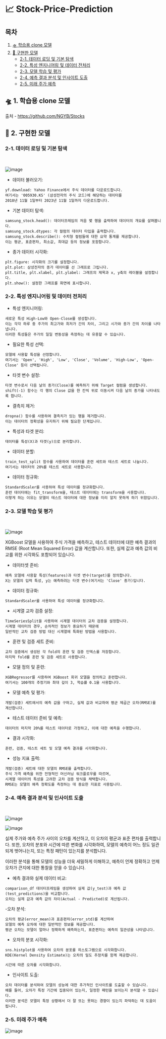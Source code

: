 # 📈 Stock-Price-Prediction

## 목차
1. [🛸 학습용 clone 모델](#-1-학습용-clone-모델)
2. [🚀 구현한 모델](#-2-구현한-모델)
   - [2-1. 데이터 로딩 및 기본 탐색](#2-1-데이터-로딩-및-기본-탐색)
   - [2-2. 특성 엔지니어링 및 데이터 전처리](#2-2-특성-엔지니어링-및-데이터-전처리)
   - [2-3. 모델 학습 및 평가](#2-3-모델-학습-및-평가)
   - [2-4. 예측 결과 분석 및 인사이트 도출](#2-4-예측-결과-분석-및-인사이트-도출)
   - [2-5. 미래 주가 예측](#2-5-미래-주가-예측)

## 🛸 1. 학습용 clone 모델
출처 - https://github.com/NGYB/Stocks

## 🚀 2. 구현한 모델
### 2-1. 데이터 로딩 및 기본 탐색

<br>

![image](https://github.com/djLee77/Stock-Price-Prediction/assets/117016295/b500a149-b8a7-407c-8fea-53082ab51efb)

- 데이터 불러오기:
```
yf.download: Yahoo Finance에서 주식 데이터를 다운로드합니다.
여기서는 '005930.KS' (삼성전자의 주식 코드)에 해당하는 데이터를
2018년 11월 1일부터 2023년 11월 1일까지 다운로드합니다.
```
- 기본 데이터 탐색:
```
samsung_stock.head(): 데이터프레임의 처음 몇 행을 출력하여 데이터의 개요를 살펴봅니다.
samsung_stock.dtypes: 각 컬럼의 데이터 타입을 출력합니다.
samsung_stock.describe(): 수치형 컬럼들에 대한 요약 통계를 제공합니다.
이는 평균, 표준편차, 최소값, 최대값 등의 정보를 포함합니다.
```
- 종가 데이터 시각화:
```
plt.figure: 시각화의 크기를 설정합니다.
plt.plot: 삼성전자의 종가 데이터를 선 그래프로 그립니다.
plt.title, plt.xlabel, plt.ylabel: 그래프의 제목과 x, y축의 레이블을 설정합니다.
plt.show(): 설정한 그래프를 화면에 표시합니다.
```

### 2-2. 특성 엔지니어링 및 데이터 전처리
- 특성 엔지니어링:
```
새로운 특성 High-Low와 Open-Close를 생성합니다.
이는 각각 하루 중 주가의 최고가와 최저가 간의 차이, 그리고 시가와 종가 간의 차이를 나타냅니다.
이러한 특성들은 주가의 일일 변동성을 측정하는 데 유용할 수 있습니다.
```

- 필요한 특성 선택:
```
모델에 사용할 특성을 선정합니다.
여기서는 'Open', 'High', 'Low', 'Close', 'Volume', 'High-Low', 'Open-Close' 등이 선택됩니다.
```

- 타겟 변수 설정:
```
타겟 변수로서 다음 날의 종가(Close)를 예측하기 위해 Target 컬럼을 생성합니다.
shift(-1) 함수는 각 행의 Close 값을 한 칸씩 위로 이동시켜 다음 날의 종가를 나타내도록 합니다.
```

- 결측치 제거:
```
dropna() 함수를 사용하여 결측치가 있는 행을 제거합니다.
이는 데이터의 정확성을 유지하기 위해 필요한 단계입니다.
```

- 특성과 타겟 분리:
```
데이터를 특성(X)과 타겟(y)으로 분리합니다.
```

- 데이터 분할:
```
train_test_split 함수를 사용하여 데이터를 훈련 세트와 테스트 세트로 나눕니다.
여기서는 데이터의 20%를 테스트 세트로 사용합니다.
```

- 데이터 정규화:
```
StandardScaler를 사용하여 특성 데이터를 정규화합니다.
훈련 데이터에는 fit_transform을, 테스트 데이터에는 transform을 사용합니다.
이렇게 하는 이유는 모델이 테스트 데이터에 대한 정보를 미리 알지 못하게 하기 위함입니다.
```
### 2-3. 모델 학습 및 평가

<br>

![image](https://github.com/djLee77/Stock-Price-Prediction/assets/117016295/ccbc8b6e-d2d9-4d65-a762-0dc37c23a129)

XGBoost 모델을 사용하여 주식 가격을 예측하고, 테스트 데이터에 대한 예측 결과의 RMSE (Root Mean Squared Error) 값을 계산합니다.
또한, 실제 값과 예측 값의 비교를 위한 시각화도 포함되어 있습니다.

- 데이터셋 준비:
```
예측 모델에 사용할 특성(features)과 타겟 변수(target)를 정의합니다.
X는 모델의 입력 특성, y는 예측하려는 타겟 변수(여기서는 'Close' 종가)입니다.
```
- 데이터 정규화:
```
StandardScaler를 사용하여 특성 데이터를 정규화합니다.
```
- 시계열 교차 검증 설정:
```
TimeSeriesSplit을 사용하여 시계열 데이터의 교차 검증을 설정합니다.
시계열 데이터의 경우, 순차적인 정보가 중요하기 때문에
일반적인 교차 검증 방법 대신 시계열에 특화된 방법을 사용합니다.
```
- 훈련 및 검증 세트 준비:
```
교차 검증에서 생성된 각 fold의 훈련 및 검증 인덱스를 저장합니다.
마지막 fold를 훈련 및 검증 세트로 사용합니다.
```
- 모델 정의 및 훈련:
```
XGBRegressor를 사용하여 XGBoost 회귀 모델을 정의하고 훈련합니다.
여기서는 100개의 추정기와 최대 깊이 3, 학습률 0.1을 사용합니다.
```
- 모델 예측 및 평가:
```
개발(검증) 세트에서의 예측 값을 구하고, 실제 값과 비교하여 평균 제곱근 오차(RMSE)를 계산합니다.
```
- 테스트 데이터 준비 및 예측:
```
데이터의 마지막 20%를 테스트 데이터로 가정하고, 이에 대한 예측을 수행합니다.
```
- 결과 시각화:
```
훈련, 검증, 테스트 세트 및 모델 예측 결과를 시각화합니다.
```
- 성능 지표 출력:
```
개발(검증) 세트에 대한 모델의 RMSE를 출력합니다.
주식 가격 예측을 위한 전형적인 머신러닝 워크플로우를 따르며,
시계열 데이터의 특성을 고려한 교차 검증 방식을 채택합니다.
RMSE는 모델의 예측 정확도를 측정하는 데 중요한 지표로 사용됩니다.
```

### 2-4. 예측 결과 분석 및 인사이트 도출

<br>

![image](https://github.com/djLee77/Stock-Price-Prediction/assets/117016295/93a5d5f3-6533-4136-98a9-b1346647cc28)

![image](https://github.com/djLee77/Stock-Price-Prediction/assets/117016295/7c42ed55-5bc3-46ca-8671-acd404b94b14)


실제 주가와 예측 주가 사이의 오차를 계산하고, 이 오차의 평균과 표준 편차를 출력합니다. 
또한, 오차의 분포와 시간에 따른 변화를 시각화하여, 모델의 예측이 어느 정도 일관되게 벗어나는지, 또는 특정 패턴이 있는지를 분석합니다.

이러한 분석을 통해 모델의 성능을 더욱 세밀하게 이해하고, 예측이 언제 정확하고 언제 오차가 큰지에 대한 통찰을 얻을 수 있습니다. 

- 예측 결과와 실제 데이터 비교:
```
comparison_df 데이터프레임을 생성하여 실제 값(y_test)과 예측 값(test_predictions)을 비교합니다.
오차는 실제 값과 예측 값의 차이(Actual - Predicted)로 계산됩니다.
```

-오차 분석:
```
오차의 평균(error_mean)과 표준편차(error_std)를 계산하여
모델의 예측 오차에 대한 일반적인 정보를 제공합니다.
평균 오차는 모델이 얼마나 정확하게 예측하는지, 표준편차는 예측의 일관성을 나타냅니다.
```

- 오차의 분포 시각화:
```
sns.histplot을 사용하여 오차의 분포를 히스토그램으로 시각화합니다.
KDE(Kernel Density Estimate)는 오차의 밀도 추정치를 함께 제공합니다.

시간에 따른 오차를 시각화합니다.
```

- 인사이트 도출:
```
오차 데이터를 분석하여 모델의 성능에 대한 추가적인 인사이트를 도출할 수 있습니다.
예를 들어, 오차가 특정 기간에 집중되어 있는지, 일정한 패턴을 보이는지 분석할 수 있습니다.
이러한 분석은 모델이 특정 상황에서 더 잘 또는 못하는 경향이 있는지 파악하는 데 도움이 됩니다.
```

### 2-5. 미래 주가 예측

![image](https://github.com/djLee77/Stock-Price-Prediction/assets/117016295/52672d3f-06eb-42c7-b87f-a863ebfa01de)

